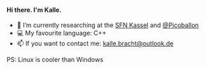 #### Hi there. I'm Kalle. 

- 🔭 I’m currently researching at the [SFN Kassel](https://sfn-kassel.de/) and [@Picoballon](https://github.com/Picoballoon)
- 💻 My favourite language: C++ 
- 📫 If you want to contact me: kalle.bracht@outlook.de


PS: Linux is cooler than Windows
